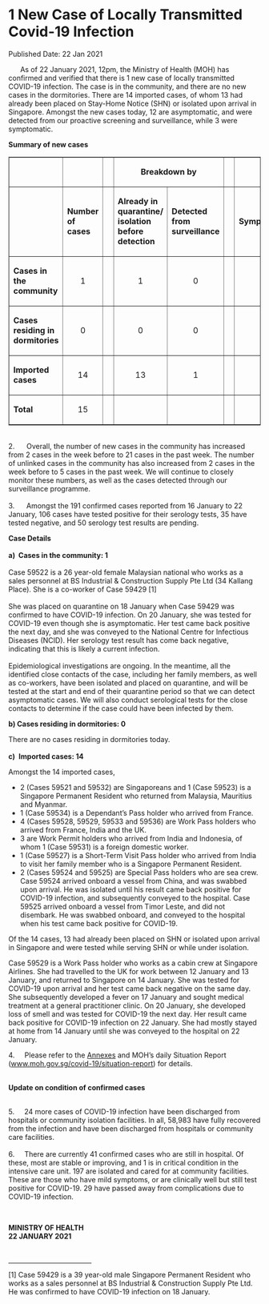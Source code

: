<html>
    <meta http-equiv="Content-Type" content="text/html; charset=utf-8"/>
    <meta charset="utf-8"/>
    <title>1 New Case of Locally Transmitted  Covid-19 Infection</title>
    <body><h1>1 New Case of Locally Transmitted  Covid-19 Infection</h1>
    <p>Published Date: 22 Jan 2021</p> <p>&nbsp; &nbsp; &nbsp; As of 22 January 2021, 12pm, the Ministry of Health (MOH) has confirmed and verified that there is 1 new case of locally transmitted COVID-19 infection. The case is in the community, and there are no new cases in the dormitories. There are 14 imported cases, of whom 13 had already been placed on Stay-Home Notice (SHN) or isolated upon arrival in Singapore. Amongst the new cases today, 12 are asymptomatic, and were detected from our proactive screening and surveillance, while 3 were symptomatic.&nbsp; </p> <p><strong>Summary of new cases</strong></p> <table border="1" cellspacing="0" cellpadding="0" width="605"> <tbody><tr> <td width="129"> <p align="right">&nbsp;</p> </td> <td width="60"> <p>&nbsp;</p> </td> <td width="16" valign="top"> <p>&nbsp;</p> </td> <td width="192" colspan="2"> <p align="center"><strong>Breakdown by</strong></p> </td> <td width="16" valign="top"> <p>&nbsp;</p> </td> <td width="192" colspan="2"> <p align="center"><strong>Breakdown by</strong></p> </td> </tr> <tr> <td width="129"> <p align="right">&nbsp;</p> </td> <td width="60"> <p><strong>Number of cases</strong></p> </td> <td width="16" valign="top"> <p>&nbsp;</p> </td> <td width="96"> <p><strong>Already in quarantine/ isolation before detection</strong></p> </td> <td width="96"> <p><strong>Detected from surveillance</strong></p> </td> <td width="16" valign="top"> <p>&nbsp;</p> </td> <td width="96"> <p><strong>Symptomatic</strong></p> </td> <td width="96"> <p><strong>Asymptomatic</strong></p> </td> </tr> <tr> <td width="129"> <p><strong>Cases in the community</strong></p> </td> <td width="60"> <p align="center">1</p> </td> <td width="16" valign="top"> <p align="center">&nbsp;</p> </td> <td width="96"> <p align="center">1</p> </td> <td width="96"> <p align="center">0</p> </td> <td width="16" valign="top"> <p align="center">&nbsp;</p> </td> <td width="96"> <p align="center">0</p> </td> <td width="96"> <p align="center">1</p> </td> </tr> <tr> <td width="129"> <p><strong>Cases residing in dormitories</strong></p> </td> <td width="60"> <p align="center">0</p> </td> <td width="16" valign="top"> <p align="center">&nbsp;</p> </td> <td width="96"> <p align="center">0</p> </td> <td width="96"> <p align="center">0</p> </td> <td width="16" valign="top"> <p align="center">&nbsp;</p> </td> <td width="96"> <p align="center">0</p> </td> <td width="96"> <p align="center">0</p> </td> </tr> <tr> <td width="129"> <p><strong>Imported cases</strong></p> </td> <td width="60"> <p align="center">14</p> </td> <td width="16" valign="top"> <p align="center">&nbsp;</p> </td> <td width="96"> <p align="center">13</p> </td> <td width="96"> <p align="center">1</p> </td> <td width="16" valign="top"> <p align="center">&nbsp;</p> </td> <td width="96"> <p align="center">3</p> </td> <td width="96"> <p align="center">11</p> </td> </tr> <tr> <td width="129"> <p><strong>Total</strong></p> </td> <td width="60"> <p align="center">15</p> </td> <td width="16" valign="top"> <p align="center">&nbsp;</p> </td> <td width="96"> <p align="center">&nbsp;</p> </td> <td width="96"> <p align="center">&nbsp;</p> </td> <td width="16" valign="top"> <p align="center">&nbsp;</p> </td> <td width="96"> <p align="center">&nbsp;</p> </td> <td width="96"> <p align="center">&nbsp;</p> </td> </tr> </tbody></table> <p><br>2.&nbsp; &nbsp; &nbsp; Overall, the number of new cases in the community has increased from 2 cases in the week before to 21 cases in the past week. The number of unlinked cases in the community has also increased from 2 cases in the week before to 5 cases in the past week.&nbsp;We will continue to closely monitor these numbers, as well as the cases detected through our surveillance programme. <br><br>3.&nbsp; &nbsp; &nbsp; Amongst the 191 confirmed cases reported from 16 January to 22 January, 106 cases have tested positive for their serology tests, 35 have tested negative, and 50 serology test results are pending.</p><p><p><strong>Case Details<br></strong><strong><br>a)&nbsp; Cases in the community: 1&nbsp;<br><br></strong>Case 59522 is a 26 year-old female Malaysian national who works as a sales personnel at BS Industrial &amp; Construction Supply Pte Ltd (34 Kallang Place). She is a co-worker of Case 59429 [1] <br><br>She was placed on quarantine on 18 January when Case 59429 was confirmed to have COVID-19 infection. On 20 January, she was tested for COVID-19 even though she is asymptomatic. Her test came back positive the next day, and she was conveyed to the National Centre for Infectious Diseases (NCID). Her serology test result has come back negative, indicating that this is likely a current infection. <br><br>Epidemiological investigations are ongoing. In the meantime, all the identified close contacts of the case, including her family members, as well as co-workers, have been isolated and placed on quarantine, and will be tested at the start and end of their quarantine period so that we can detect asymptomatic cases. We will also conduct serological tests for the close contacts to determine if the case could have been infected by them.</p></p><p><p><strong>b) Cases residing in dormitories: 0</strong></p><p>There are no cases residing in dormitories today.<br><br><strong>c)&nbsp;</strong>&nbsp;<strong>Imported cases: 14</strong></p><p>Amongst the 14 imported cases,</p><ul><li>2 (Cases 59521 and 59532) are Singaporeans and 1 (Case 59523) is a Singapore Permanent Resident who returned from Malaysia, Mauritius and Myanmar.</li><li>1 (Case 59534) is a Dependant’s Pass holder who arrived from France.</li><li>4 (Cases 59528, 59529, 59533 and 59536) are Work Pass holders who arrived from France, India and the UK.</li><li>3 are Work Permit holders who arrived from India and Indonesia, of whom 1 (Case 59531) is a foreign domestic worker.</li><li>1 (Case 59527) is a Short-Term Visit Pass holder who arrived from India to visit her family member who is a Singapore Permanent Resident.</li><li>2 (Cases 59524 and 59525) are Special Pass holders who are sea crew. Case 59524 arrived onboard a vessel from China, and was swabbed upon arrival. He was isolated until his result came back positive for COVID-19 infection, and subsequently conveyed to the hospital. Case 59525 arrived onboard a vessel from Timor Leste, and did not disembark. He was swabbed onboard, and conveyed to the hospital when his test came back positive for COVID-19.</li></ul><p>Of the 14 cases, 13 had already been placed on SHN or isolated upon arrival in Singapore and were tested while serving SHN or while under isolation.</p><p>Case 59529 is a Work Pass holder who works as a cabin crew at Singapore Airlines. She had travelled to the UK for work between 12 January and 13 January, and returned to Singapore on 14 January. She was tested for COVID-19 upon arrival and her test came back negative on the same day. She subsequently developed a fever on 17 January and sought medical treatment at a general practitioner clinic. On 20 January, she developed loss of smell and was tested for COVID-19 the next day. Her result came back positive for COVID-19 infection on 22 January. She had mostly stayed at home from 14 January until she was conveyed to the hospital on 22 January.</p></p><p>4.&nbsp; &nbsp; &nbsp;Please refer to the <a href="/docs/librariesprovider5/default-document-library/annexes2e23f35eb4d043648a538f3955a4cee5.pdf?sfvrsn=29299a19_0" title="Annexes">Annexes</a>&nbsp;and MOH’s daily Situation Report (<a href="http://www.moh.gov.sg/covid-19/situation-report">www.moh.gov.sg/covid-19/situation-report</a>) for details. </p><p><strong><br></strong><strong>Update on condition of confirmed cases&nbsp;</strong></p><p><strong><br></strong>5.&nbsp; &nbsp; &nbsp;24 more cases of COVID-19 infection have been discharged from hospitals or community isolation facilities. In all, 58,983 have fully recovered from the infection and have been discharged from hospitals or community care facilities. <br><br>6.&nbsp; &nbsp; &nbsp;There are currently 41 confirmed cases who are still in hospital. Of these, most are stable or improving, and 1 is in critical condition in the intensive care unit. 197 are isolated and cared for at community facilities. These are those who have mild symptoms, or are clinically well but still test positive for COVID-19. 29 have passed away from complications due to COVID-19 infection.</p> <p>&nbsp;</p> <div> <p><strong>MINISTRY OF HEALTH<br></strong><strong>22 JANUARY 2021</strong></p> </div> <div><br clear="all"> <hr align="left" size="1" width="33%"> <div id="ftn1"> <p>[1] Case 59429 is a 39 year-old male Singapore Permanent Resident who works as a sales personnel at BS Industrial &amp; Construction Supply Pte Ltd. He was confirmed to have COVID-19 infection on 18 January.</p> </div> </div></body>
</html>